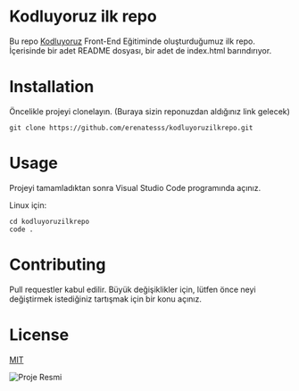 # Kodluyoruz ilk repo

Bu repo [Kodluyoruz](https://www.kodluyoruz.org/) Front-End Eğitiminde oluşturduğumuz ilk repo. İçerisinde bir adet README dosyası, bir adet de index.html barındırıyor.


# Installation

Öncelikle projeyi clonelayın. (Buraya sizin reponuzdan aldığınız link gelecek)

```
git clone https://github.com/erenatesss/kodluyoruzilkrepo.git
```


# Usage

Projeyi tamamladıktan sonra Visual Studio Code programında açınız.

Linux için:

``` 
cd kodluyoruzilkrepo
code .
```

# Contributing

Pull requestler kabul edilir. Büyük değişiklikler için, lütfen önce neyi değiştirmek istediğiniz tartışmak için bir konu açınız.

# License
[MIT](https://choosealicense.com/licenses/mit/)

![Proje Resmi](https://i.ibb.co/CJ8WZmn/2022-06-25-13-25-24.png)

